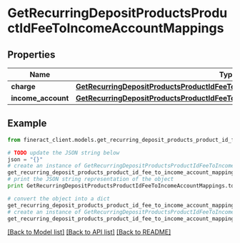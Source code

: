 # GetRecurringDepositProductsProductIdFeeToIncomeAccountMappings


## Properties

Name | Type | Description | Notes
------------ | ------------- | ------------- | -------------
**charge** | [**GetRecurringDepositProductsProductIdFeeToIncomeAccountMappingsCharge**](GetRecurringDepositProductsProductIdFeeToIncomeAccountMappingsCharge.md) |  | [optional] 
**income_account** | [**GetRecurringDepositProductsProductIdFeeToIncomeAccountMappingsIncomeAccount**](GetRecurringDepositProductsProductIdFeeToIncomeAccountMappingsIncomeAccount.md) |  | [optional] 

## Example

```python
from fineract_client.models.get_recurring_deposit_products_product_id_fee_to_income_account_mappings import GetRecurringDepositProductsProductIdFeeToIncomeAccountMappings

# TODO update the JSON string below
json = "{}"
# create an instance of GetRecurringDepositProductsProductIdFeeToIncomeAccountMappings from a JSON string
get_recurring_deposit_products_product_id_fee_to_income_account_mappings_instance = GetRecurringDepositProductsProductIdFeeToIncomeAccountMappings.from_json(json)
# print the JSON string representation of the object
print GetRecurringDepositProductsProductIdFeeToIncomeAccountMappings.to_json()

# convert the object into a dict
get_recurring_deposit_products_product_id_fee_to_income_account_mappings_dict = get_recurring_deposit_products_product_id_fee_to_income_account_mappings_instance.to_dict()
# create an instance of GetRecurringDepositProductsProductIdFeeToIncomeAccountMappings from a dict
get_recurring_deposit_products_product_id_fee_to_income_account_mappings_form_dict = get_recurring_deposit_products_product_id_fee_to_income_account_mappings.from_dict(get_recurring_deposit_products_product_id_fee_to_income_account_mappings_dict)
```
[[Back to Model list]](../README.md#documentation-for-models) [[Back to API list]](../README.md#documentation-for-api-endpoints) [[Back to README]](../README.md)


